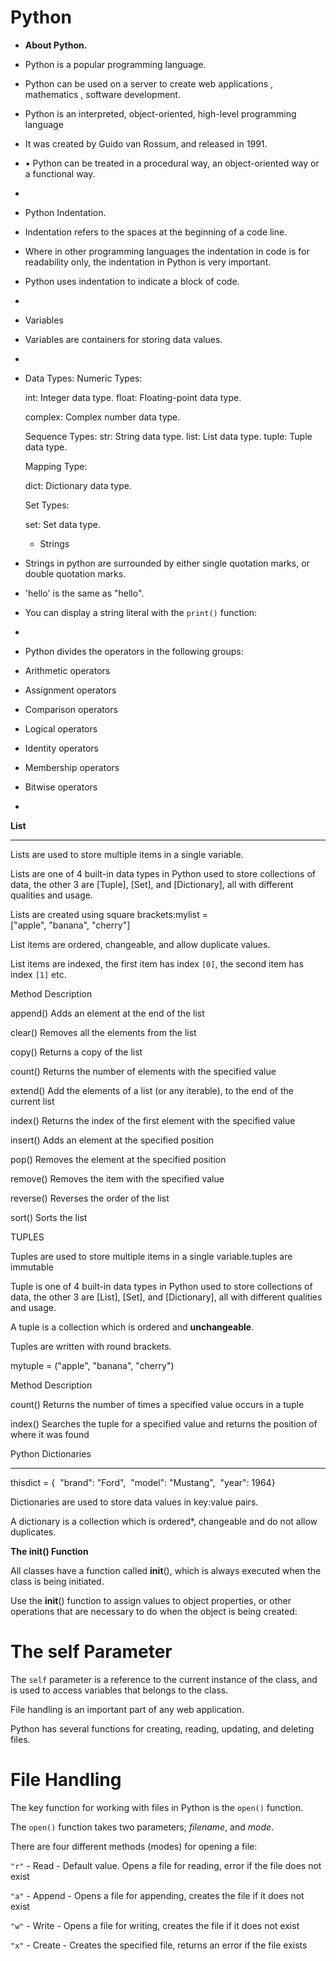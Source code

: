 # Python

- **About Python.**
- Python is a popular programming language.
- Python can be used on a server to create web applications , mathematics , software development.
- Python is an interpreted, object-oriented, high-level programming language
- It was created by Guido van Rossum, and released in 1991.
- • Python can be treated in a procedural way, an object-oriented way or a functional way.
- 
-  Python Indentation.
- Indentation refers to the spaces at the beginning of a code line.
- Where in other programming languages the indentation in code is for readability only, the indentation in Python is very important.
- Python uses indentation to indicate a block of code.
- 
- Variables
- Variables are containers for storing data values.
- 

- 
  Data Types:
  Numeric Types:

  int: Integer data type.
  float: Floating-point data type.
  
  complex: Complex number data type.
  
  Sequence Types:
  str: String data type.
  list: List data type.
  tuple: Tuple data type.
  
  Mapping Type:
  
  dict: Dictionary data type.
  
  Set Types:
  
  set: Set data type.

  - Strings
- Strings in python are surrounded by either single quotation marks, or double quotation marks.
- 'hello' is the same as "hello".
- You can display a string literal with the `print()` function:
- 
- Python divides the operators in the following groups:

- Arithmetic operators
- Assignment operators
- Comparison operators
- Logical operators
- Identity operators
- Membership operators
- Bitwise operators
-
**List**

---

Lists are used to store multiple items in a single variable.

Lists are one of 4 built-in data types in Python used to store collections of data, the other 3 are [Tuple], [Set], and [Dictionary], all with different qualities and usage.

Lists are created using square brackets:mylist = ["apple", "banana", "cherry"]

List items are ordered, changeable, and allow duplicate values.

List items are indexed, the first item has index `[0]`, the second item has index `[1]` etc.

Method	Description

append()	Adds an element at the end of the list

clear()	Removes all the elements from the list

copy()	Returns a copy of the list

count()	Returns the number of elements with the specified value

extend()	Add the elements of a list (or any iterable), to the end of the current list

index()	Returns the index of the first element with the specified value

insert()	Adds an element at the specified position

pop()	Removes the element at the specified position

remove()	Removes the item with the specified value

reverse()	Reverses the order of the list

sort()	Sorts the list

TUPLES

Tuples are used to store multiple items in a single variable.tuples are immutable

Tuple is one of 4 built-in data types in Python used to store collections of data, the other 3 are [List], [Set], and [Dictionary], all with different qualities and usage.

A tuple is a collection which is ordered and **unchangeable**.

Tuples are written with round brackets.

mytuple = ("apple", "banana", "cherry")

Method	Description

count()	Returns the number of times a specified value occurs in a tuple

index()	Searches the tuple for a specified value and returns the position of where it was found

Python Dictionaries

---

thisdict = {  "brand": "Ford",  "model": "Mustang",  "year": 1964}

Dictionaries are used to store data values in key:value pairs.

A dictionary is a collection which is ordered*, changeable and do not allow duplicates.


**The __init__() Function**

All classes have a function called __init__(), which is always executed when the class is being initiated.

Use the __init__() function to assign values to object properties, or other operations that are necessary to do when the object is being created:


# The self Parameter

The `self` parameter is a reference to the current instance of the class, and is used to access variables that belongs to the class.

File handling is an important part of any web application.

Python has several functions for creating, reading, updating, and deleting files.


# File Handling

The key function for working with files in Python is the `open()` function.

The `open()` function takes two parameters; *filename*, and *mode*.

There are four different methods (modes) for opening a file:

`"r"` - Read - Default value. Opens a file for reading, error if the file does not exist

`"a"` - Append - Opens a file for appending, creates the file if it does not exist

`"w"` - Write - Opens a file for writing, creates the file if it does not exist

`"x"` - Create - Creates the specified file, returns an error if the file exists

